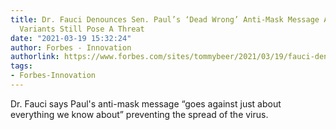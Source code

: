 ```yaml
---
title: Dr. Fauci Denounces Sen. Paul’s ‘Dead Wrong’ Anti-Mask Message As Studies Show
  Variants Still Pose A Threat
date: "2021-03-19 15:32:24"
author: Forbes - Innovation
authorlink: https://www.forbes.com/sites/tommybeer/2021/03/19/fauci-denounces-sen-pauls-dead-wrong-anti-mask-message-as-studies-show-variants-still-pose-a-threat/
tags:
- Forbes-Innovation
---
```

Dr. Fauci says Paul's anti-mask message “goes against just about everything we know about” preventing the spread of the virus.